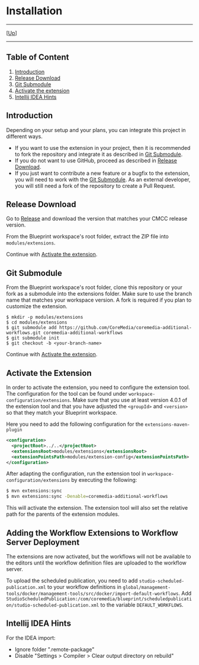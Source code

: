 # Installation

--------------------------------------------------------------------------------

\[[Up](../README.md)\]

--------------------------------------------------------------------------------

## Table of Content

1. [Introduction](#introduction)
1. [Release Download](#release-download)
2. [Git Submodule](#git-submodule)
3. [Activate the extension](#activate-the-extension)
4. [Intellij IDEA Hints](#intellij-idea-hints)

## Introduction

Depending on your setup and your plans, you can integrate this project in different ways.

* If you want to use the extension in your project, then it is recommended to fork the repository and integrate it as described in [Git Submodule](#git-submodule).
* If you do not want to use GitHub, proceed as described in [Release Download](#release-download).
* If you just want to contribute a new feature or a bugfix to the extension, you will need to work with the [Git Submodule](#git-submodule). As an external developer, you will still need a fork of the repository to create a Pull Request. 

## Release Download

Go to [Release](https://github.com/CoreMedia/coremedia-additional-workflows/releases) and download the version that matches your CMCC release version.

From the Blueprint workspace's root folder, extract the ZIP file into `modules/extensions`.

Continue with [Activate the extension](#activate-the-extension).

## Git Submodule

From the Blueprint workspace's root folder, clone this repository or your fork as a submodule into the extensions folder. Make sure to use the branch name that matches your workspace version. A fork is required if you plan to customize the extension.

```
$ mkdir -p modules/extensions
$ cd modules/extensions
$ git submodule add https://github.com/CoreMedia/coremedia-additional-workflows.git coremedia-additional-workflows
$ git submodule init
$ git checkout -b <your-branch-name>
```

Continue with [Activate the extension](#activate-the-extension).

## Activate the Extension

In order to activate the extension, you need to configure the extension tool. The configuration for the tool can be found under `workspace-configuration/extensions`. Make sure that you use at least version 4.0.1 of the extension tool and that you have adjusted the `<groupId>` and `<version>` so that they match your Blueprint workspace.

Here you need to add the following configuration for the `extensions-maven-plugin`
```xml
<configuration>
  <projectRoot>../..</projectRoot>
  <extensionsRoot>modules/extensions</extensionsRoot>
  <extensionPointsPath>modules/extension-config</extensionPointsPath>
</configuration>
```

After adapting the configuration, run the extension tool in
`workspace-configuration/extensions` by executing the following:

```bash
$ mvn extensions:sync
$ mvn extensions:sync -Denable=coremedia-additional-workflows
``` 

This will activate the extension. The extension tool will also set the relative path for the parents of the extension modules.

## Adding the Workflow Extensions to Workflow Server Deployment
The extensions are now activated, but the workflows will not be available to the editors
until the workflow definition files are uploaded to the workflow server.

To upload the scheduled publication, you need to add `studio-scheduled-publication.xml` to your workflow definitions
in `global/management-tools/docker/management-tools/src/docker/import-default-workflows`.
Add `StudioScheduledPublication:/com/coremedia/blueprint/scheduledpublication/studio-scheduled-publication.xml`
to the variable `DEFAULT_WORKFLOWS`.

## Intellij IDEA Hints

For the IDEA import:
- Ignore folder ".remote-package"
- Disable "Settings > Compiler > Clear output directory on rebuild"
